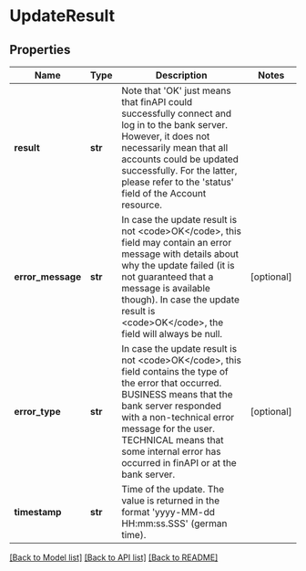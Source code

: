 # UpdateResult

## Properties
Name | Type | Description | Notes
------------ | ------------- | ------------- | -------------
**result** | **str** | Note that &#39;OK&#39; just means that finAPI could successfully connect and log in to the bank server. However, it does not necessarily mean that all accounts could be updated successfully. For the latter, please refer to the &#39;status&#39; field of the Account resource. | 
**error_message** | **str** | In case the update result is not &lt;code&gt;OK&lt;/code&gt;, this field may contain an error message with details about why the update failed (it is not guaranteed that a message is available though). In case the update result is &lt;code&gt;OK&lt;/code&gt;, the field will always be null. | [optional] 
**error_type** | **str** | In case the update result is not &lt;code&gt;OK&lt;/code&gt;, this field contains the type of the error that occurred. BUSINESS means that the bank server responded with a non-technical error message for the user. TECHNICAL means that some internal error has occurred in finAPI or at the bank server. | [optional] 
**timestamp** | **str** | Time of the update. The value is returned in the format &#39;yyyy-MM-dd HH:mm:ss.SSS&#39; (german time). | 

[[Back to Model list]](../README.md#documentation-for-models) [[Back to API list]](../README.md#documentation-for-api-endpoints) [[Back to README]](../README.md)


